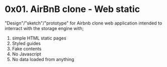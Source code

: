 # 0x01. AirBnB clone - Web static
"Design"/"sketch"/"prototype" for Airbnb clone web application intended to interract with the storage engine with;

1. simple HTML static pages
2. Styled guides
3. Fake contents
4. No Javascript
5. No data loaded from anything